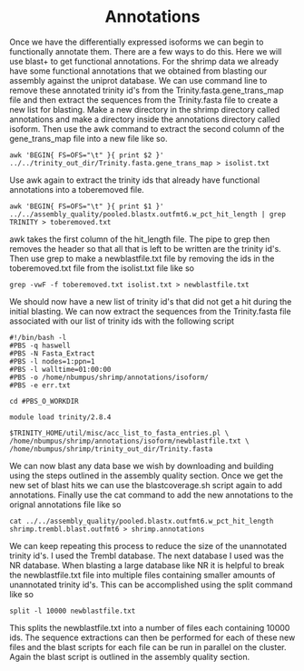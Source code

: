 <h1 align="center">Annotations</h1>

<P>Once we have the differentially expressed isoforms we can begin to functionally annotate them.  There are a few ways to do this.
Here we will use blast+ to get functional annotations.  For the shrimp data we already have some functional annotations that we 
obtained from blasting our assembly against the uniprot database.  We can use command line to remove these annotated trinity id's 
from the Trinity.fasta.gene_trans_map file and then extract the sequences from the Trinity.fasta file to create a new list for 
blasting.  Make a new directory in the shrimp directory called annotations and make a directory inside the annotations directory
called isoform.  Then use the awk command to extract the second column of the gene_trans_map file into a new file like so.</p>

```
awk 'BEGIN{ FS=OFS="\t" }{ print $2 }' ../../trinity_out_dir/Trinity.fasta.gene_trans_map > isolist.txt
```
<p>Use awk again to extract the trinity ids that already have functional annotations into a toberemoved file.</p>

```
awk 'BEGIN{ FS=OFS="\t" }{ print $1 }' ../../assembly_quality/pooled.blastx.outfmt6.w_pct_hit_length | grep TRINITY > toberemoved.txt
```
<p> awk takes the first column of the hit_length file.  The pipe to grep then removes the header so that all that is left to be written
are the trinity id's.  Then use grep to make a newblastfile.txt file by removing the ids in the toberemoved.txt file from the 
isolist.txt file like so</p>

```
grep -vwF -f toberemoved.txt isolist.txt > newblastfile.txt
```

<p>We should now have a new list of trinity id's that did not get a hit during the initial blasting.  We can now extract the sequences
from the Trinity.fasta file associated with our list of trinity ids with the following script</p>

```
#!/bin/bash -l
#PBS -q haswell
#PBS -N Fasta_Extract
#PBS -l nodes=1:ppn=1
#PBS -l walltime=01:00:00
#PBS -o /home/nbumpus/shrimp/annotations/isoform/
#PBS -e err.txt

cd #PBS_O_WORKDIR

module load trinity/2.8.4

$TRINITY_HOME/util/misc/acc_list_to_fasta_entries.pl \
/home/nbumpus/shrimp/annotations/isoform/newblastfile.txt \
/home/nbumpus/shrimp/trinity_out_dir/Trinity.fasta
```
<p>We can now blast any data base we wish by downloading and building using the steps outlined in the assembly quality
section. Once we get the new set of blast hits we can use the blastcoverage.sh script again to add annotations.  Finally use the 
cat command to add the new annotations to the orignal annotations file like so</p>

```
cat ../../assembly_quality/pooled.blastx.outfmt6.w_pct_hit_length shrimp.trembl.blast.outfmt6 > shrimp.annotations
```
<p>We can keep repeating this process to reduce the size of the unannotated trinity id's.  I used the Trembl database.  The next 
database I used was the NR database.  When blasting a large database like NR it is helpful to break the newblastfile.txt file into 
multiple files containing smaller amounts of unannotated trinity id's.  This can be accomplished using the split command like so</p>

```
split -l 10000 newblastfile.txt
```
<p>This splits the newblastfile.txt into a number of files each containing 10000 ids.  The sequence extractions can then be performed
for each of these new files and the blast scripts for each file can be run in parallel on the cluster.  Again the blast script is 
outlined in the assembly quality section.</p>






